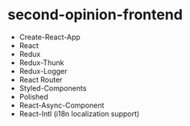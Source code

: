 # second-opinion-frontend

- Create-React-App
- React
- Redux
- Redux-Thunk
- Redux-Logger
- React Router
- Styled-Components
- Polished
- React-Async-Component
- React-Intl (i18n localization support)
